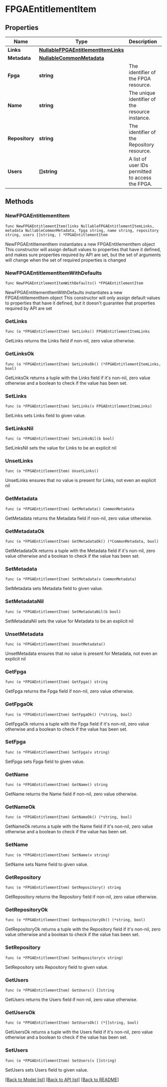 <!--
Copyright (C) 2020-2025 Arm Limited or its affiliates and Contributors. All rights reserved.
SPDX-License-Identifier: Apache-2.0
-->
# FPGAEntitlementItem

## Properties

Name | Type | Description | Notes
------------ | ------------- | ------------- | -------------
**Links** | [**NullableFPGAEntitlementItemLinks**](FPGAEntitlementItemLinks.md) |  | 
**Metadata** | [**NullableCommonMetadata**](CommonMetadata.md) |  | 
**Fpga** | **string** | The identifier of the FPGA resource. | 
**Name** | **string** | The unique identifier of the resource instance. | 
**Repository** | **string** | The identifier of the Repository resource. | 
**Users** | **[]string** | A list of user IDs permitted to access the FPGA. | 

## Methods

### NewFPGAEntitlementItem

`func NewFPGAEntitlementItem(links NullableFPGAEntitlementItemLinks, metadata NullableCommonMetadata, fpga string, name string, repository string, users []string, ) *FPGAEntitlementItem`

NewFPGAEntitlementItem instantiates a new FPGAEntitlementItem object
This constructor will assign default values to properties that have it defined,
and makes sure properties required by API are set, but the set of arguments
will change when the set of required properties is changed

### NewFPGAEntitlementItemWithDefaults

`func NewFPGAEntitlementItemWithDefaults() *FPGAEntitlementItem`

NewFPGAEntitlementItemWithDefaults instantiates a new FPGAEntitlementItem object
This constructor will only assign default values to properties that have it defined,
but it doesn't guarantee that properties required by API are set

### GetLinks

`func (o *FPGAEntitlementItem) GetLinks() FPGAEntitlementItemLinks`

GetLinks returns the Links field if non-nil, zero value otherwise.

### GetLinksOk

`func (o *FPGAEntitlementItem) GetLinksOk() (*FPGAEntitlementItemLinks, bool)`

GetLinksOk returns a tuple with the Links field if it's non-nil, zero value otherwise
and a boolean to check if the value has been set.

### SetLinks

`func (o *FPGAEntitlementItem) SetLinks(v FPGAEntitlementItemLinks)`

SetLinks sets Links field to given value.


### SetLinksNil

`func (o *FPGAEntitlementItem) SetLinksNil(b bool)`

 SetLinksNil sets the value for Links to be an explicit nil

### UnsetLinks
`func (o *FPGAEntitlementItem) UnsetLinks()`

UnsetLinks ensures that no value is present for Links, not even an explicit nil
### GetMetadata

`func (o *FPGAEntitlementItem) GetMetadata() CommonMetadata`

GetMetadata returns the Metadata field if non-nil, zero value otherwise.

### GetMetadataOk

`func (o *FPGAEntitlementItem) GetMetadataOk() (*CommonMetadata, bool)`

GetMetadataOk returns a tuple with the Metadata field if it's non-nil, zero value otherwise
and a boolean to check if the value has been set.

### SetMetadata

`func (o *FPGAEntitlementItem) SetMetadata(v CommonMetadata)`

SetMetadata sets Metadata field to given value.


### SetMetadataNil

`func (o *FPGAEntitlementItem) SetMetadataNil(b bool)`

 SetMetadataNil sets the value for Metadata to be an explicit nil

### UnsetMetadata
`func (o *FPGAEntitlementItem) UnsetMetadata()`

UnsetMetadata ensures that no value is present for Metadata, not even an explicit nil
### GetFpga

`func (o *FPGAEntitlementItem) GetFpga() string`

GetFpga returns the Fpga field if non-nil, zero value otherwise.

### GetFpgaOk

`func (o *FPGAEntitlementItem) GetFpgaOk() (*string, bool)`

GetFpgaOk returns a tuple with the Fpga field if it's non-nil, zero value otherwise
and a boolean to check if the value has been set.

### SetFpga

`func (o *FPGAEntitlementItem) SetFpga(v string)`

SetFpga sets Fpga field to given value.


### GetName

`func (o *FPGAEntitlementItem) GetName() string`

GetName returns the Name field if non-nil, zero value otherwise.

### GetNameOk

`func (o *FPGAEntitlementItem) GetNameOk() (*string, bool)`

GetNameOk returns a tuple with the Name field if it's non-nil, zero value otherwise
and a boolean to check if the value has been set.

### SetName

`func (o *FPGAEntitlementItem) SetName(v string)`

SetName sets Name field to given value.


### GetRepository

`func (o *FPGAEntitlementItem) GetRepository() string`

GetRepository returns the Repository field if non-nil, zero value otherwise.

### GetRepositoryOk

`func (o *FPGAEntitlementItem) GetRepositoryOk() (*string, bool)`

GetRepositoryOk returns a tuple with the Repository field if it's non-nil, zero value otherwise
and a boolean to check if the value has been set.

### SetRepository

`func (o *FPGAEntitlementItem) SetRepository(v string)`

SetRepository sets Repository field to given value.


### GetUsers

`func (o *FPGAEntitlementItem) GetUsers() []string`

GetUsers returns the Users field if non-nil, zero value otherwise.

### GetUsersOk

`func (o *FPGAEntitlementItem) GetUsersOk() (*[]string, bool)`

GetUsersOk returns a tuple with the Users field if it's non-nil, zero value otherwise
and a boolean to check if the value has been set.

### SetUsers

`func (o *FPGAEntitlementItem) SetUsers(v []string)`

SetUsers sets Users field to given value.



[[Back to Model list]](../README.md#documentation-for-models) [[Back to API list]](../README.md#documentation-for-api-endpoints) [[Back to README]](../README.md)



